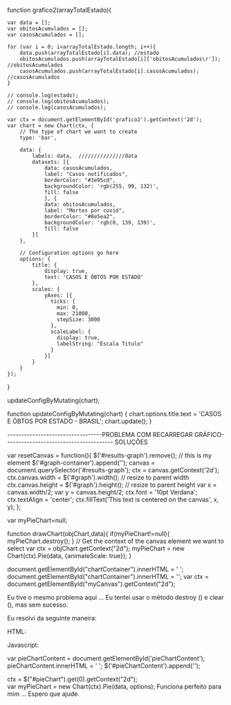 function grafico2(arrayTotalEstado){

    var data = [];
    var obitosAcumulados = [];
    var casosAcumulados = [];

    for (var i = 0; i<arrayTotalEstado.length; i++){
        data.push(arrayTotalEstado[i].data); //estado
        obitosAcumulados.push(arrayTotalEstado[i]['obitosAcumulados\r']); //obitosAcumulados
        casosAcumulados.push(arrayTotalEstado[i].casosAcumulados); //casosAcumulados
    }

    // console.log(estado);
    // console.log(obitosAcumulados);
    // console.log(casosAcumulados);

    var ctx = document.getElementById('grafico2').getContext('2d');
    var chart = new Chart(ctx, {
        // The type of chart we want to create
        type: 'bar',

        data: {
            labels: data,  ///////////////data
            datasets: [{ 
                data: casosAcumulados,
                label: "Casos notificados",
                borderColor: "#3e95cd",
                backgroundColor: 'rgb(255, 99, 132)',
                fill: false
                }, { 
                data: obitosAcumulados,
                label: "Mortes por covid",
                borderColor: "#8e5ea2",
                backgroundColor: 'rgb(0, 139, 139)',
                fill: false
            }]
        },
    
        // Configuration options go here
        options: {
            title: {
                display: true,
                text: 'CASOS E ÓBTOS POR ESTADO'
            }, 
            scales: {
                yAxes: [{
                  ticks: {
                    min: 0,
                    max: 21000,
                    stepSize: 3000
                  },
                  scaleLabel: {
                    display: true,
                    labelString: "Escala Titulo"
                  }
                }]
            }
        }
    });
}





updateConfigByMutating(chart);

function updateConfigByMutating(chart) {
    chart.options.title.text = 'CASOS E ÓBTOS POR ESTADO - BRASIL';
    chart.update();
}




----------------------------------PROBLEMA COM RECARREGAR GRÀFICO---------------------------------------
SOLUÇÔES

var resetCanvas = function(){
  $('#results-graph').remove(); // this is my <canvas> element
  $('#graph-container').append('<canvas id="results-graph"><canvas>');
  canvas = document.querySelector('#results-graph');
  ctx = canvas.getContext('2d');
  ctx.canvas.width = $('#graph').width(); // resize to parent width
  ctx.canvas.height = $('#graph').height(); // resize to parent height
  var x = canvas.width/2;
  var y = canvas.height/2;
  ctx.font = '10pt Verdana';
  ctx.textAlign = 'center';
  ctx.fillText('This text is centered on the canvas', x, y);
};



var myPieChart=null;

function drawChart(objChart,data){
    if(myPieChart!=null){
        myPieChart.destroy();
    }
    // Get the context of the canvas element we want to select
    var ctx = objChart.getContext("2d");
    myPieChart = new Chart(ctx).Pie(data, {animateScale: true});
}





document.getElementById("chartContainer").innerHTML = '&nbsp;';
document.getElementById("chartContainer").innerHTML = '<canvas id="myCanvas"></canvas>';
var ctx = document.getElementById("myCanvas").getContext("2d");






Eu tive o mesmo problema aqui ... Eu tentei usar o método destroy () e clear (), mas sem sucesso.

Eu resolvi da seguinte maneira:

HTML:

<div id="pieChartContent">
    <canvas id="pieChart" width="300" height="300"></canvas>
</div>
Javascript:

var pieChartContent = document.getElementById('pieChartContent');
pieChartContent.innerHTML = '&nbsp;';
$('#pieChartContent').append('<canvas id="pieChart" width="300" height="300"><canvas>');

ctx = $("#pieChart").get(0).getContext("2d");        
var myPieChart = new Chart(ctx).Pie(data, options);
Funciona perfeito para mim ... Espero que ajude.
